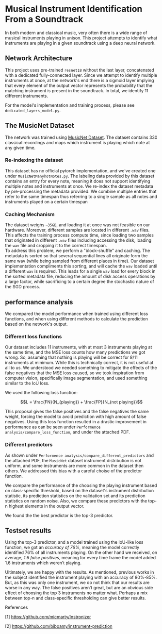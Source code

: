 # Musical Instrument Identification From a Soundtrack

In both modern and classical music, very often there is a wide range of musical instruments playing in
unison. This project attempts to identify what instruments are playing in a given soundtrack using a deep neural network. 

## Network Architecture
This project uses pre-trained `resnet18` without the last layer, concatenated with a dedicated fully-connected layer. Since we attempt to identify multiple instruments at once, at the network's end there is a sigmoid layer implying that every element of the output vector represents the probability that the matching instrument is present in the soundtrack.
In total, we identify 11 different instruments. 

For the model's implementation and training process, please see `dedicated_layers_model.py`.

## The MusicNet Dataset
The network was trained using [MusicNet Dataset](https://www.kaggle.com/datasets/imsparsh/musicnet-dataset).
The dataset contains 330 classical recordings and maps which instrument is playing which note at any given time. 

### Re-indexing the dataset
This dataset has no official pytorch implementation, and we've created one under `MusicNetManyhotNotes.py`. The labeling data provided by this dataset contains an entry for every note, meaning it does not support identifying multiple notes and instruments at once. 
We re-index the dataset metadata by pre-processing the metadata provided. We combine multiple entries that refer to the same timespan thus referring to a single sample as all notes and instruments played on a certain timespan

### Caching Mechanism 
The dataset weighs `~35GB`, and loading it at once was not feasible on our hardware. Moreover, different samples are located in different `.wav` files. This affects the training process compute time, since loading two samples that originated in different `.wav` files including accessing the disk, loading the `wav` file and cropping it to the correct timespan.  
To address this problem, we perform a "block-shuffle" and caching. The metadata is sorted so that several sequential lines all originate form the same wav (while being sampled from different places in time). Our dataset implementation compliments this sorting, and will cache the `wav` loaded until a different `wav` is required. 
This leads for a single `wav` load for every block in the sorted metadata file, reducing the amount of disk access operations by a large factor, while sacrificing to a certain degree the stochastic nature of the SGD process.

## performance analysis
We compared the model performance when trained using different loss functions, and when using different methods to calculate the prediction based on the network's output.

### Different loss functions
Our dataset includes 11 instruments, with at most 3 instruments playing at the same time, and the
MSE loss counts how many predictions we got wrong. So, assuming that nothing is playing will be correct
for 8/11 instruments at minimum. While this is technically correct, it is not useful at all to us.
We understood we needed something to mitigate the effects of the false negatives that the MSE loss
caused, so we took inspiration from computer vision, specifically image segmentation, and used something
similar to the IoU loss.

We used the following loss function:

$$L = \frac{FN}{N_{playing}} + \frac{FP}{N_{not playing}}$$

This proposal gives the false positives and the false negatives the same weight, forcing the model to avoid prediction with high amount of false negatives. Using this loss function resulted in a drastic improvement in performance as can be seen under `Performence analysis/compare_loss_function`, and under the attached PDF.

### Different predictors
As shown under `Performence analysis/compare_different_predictors` and the attached PDF, the `MusicNet` dataset instrument distribution is not uniform, and some instruments are more common in the dataset then others.
We addressed this bias with a careful choise of the predictor function. 

We compare the performance of the choosing the playing instrument based on class-specific threshold, based on the dataset's instrument distribution statistic, its prediction statistics on the validation set and its prediction statistics on random noise. Also, we compare these predictors with the top-n highest elements in the output vector.

We found the the best predictor is the top-3 predictor.

## Testset results
Using the top-3 predictor, and a model trained using the IoU-like loss function, we got an *accuracy of 76%*, meaning the model correctly identified 76% of all instruments
playing. On the other hand we received, on average, *1.6 false positives*, meaning for every time frame
the model added 1.6 instruments which weren’t playing.

Ultimately, we are happy with the results. As mentioned, previous works in the subject identified
the instrument playing with an accuracy of 80%-85%. But, as this was only one instrument, we do not
think that our results are worse in any way. The false positives aren’t great, but are an obvious side
effect of choosing the top 3 instruments no matter what. Perhaps a mix between top-n and class-specific
thresholding can give better results.

References

[1] https://github.com/micmarty/Instronizer

[2] https://github.com/biboamy/instrument-prediction
